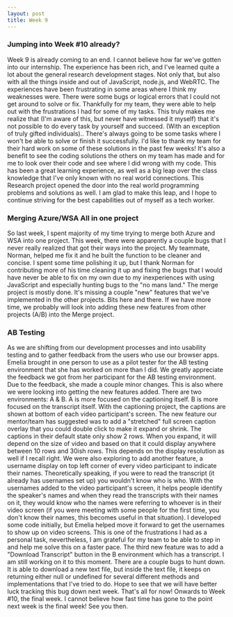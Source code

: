 ```yaml
---
layout: post
title: Week 9
---
```


### Jumping into Week #10 already?
Week 9 is already coming to an end. I cannot believe how far we've gotten into our internship.  The experience has been rich, and I've learned quite a lot about the general research development stages.  Not only that, but also with all the things inside and out of JavaScript, node.js, and WebRTC. The experiences have been frustrating in some areas where I think my weaknesses were.  There were some bugs or logical errors that I could not get around to solve or fix.  Thankfully for my team, they were able to help out with the frustrations I had for some of my tasks.  This truly makes me realize that (I'm aware of this, but never have witnessed it myself) that it's not possible to do every task by yourself and succeed. (With an exception of truly gifted individuals).. There's always going to be some tasks where I won't be able to solve or finish it successfully.  I'd like to thank my team for their hard work on some of these solutions in the past few weeks!  It's also a benefit to see the coding solutions the others on my team has made and for me to look over their code and see where I did wrong with my code.  This has been a great learning experience, as well as a big leap over the class knowledge that I've only known with no real world connections.  This Research project opened the door into the real world programming problems and solutions as well.  I am glad to make this leap, and I hope to continue striving for the best capabilities out of myself as a tech worker. 

### Merging Azure/WSA All in one project
So last week, I spent majority of my time trying to merge both Azure and WSA into one project. This week, there were apparently a couple bugs that I never really realized that got their ways into the project.  My teammate, Norman, helped me fix it and he built the function to be cleaner and concise.  I spent some time polishing it up, but I thank Norman for contributing more of his time cleaning it up and fixing the bugs that I would have never be able to fix on my own due to my inexperiences with using JavaScript and especially hunting bugs to the "no mans land."  The merge project is mostly done. It's missing a couple "new" features that we've implemented in the other projects. Bits here and there.  If we have more time, we probably will look into adding these new features from other projects (A/B) into the Merge project.

### AB Testing
As we are shifting from our development processes and into usability testing and to gather feedback from the users who use our browser apps.  Emelia brought in one person to use as a pilot tester for the AB testing environment that she has worked on more than I did.  We greatly appreciate the feedback we got from her participant for the AB testing environment.  Due to the feedback, she made a couple minor changes.  This is also where we were looking into getting the new features added.  There are two environments: A & B.  A is more focused on the captioning itself.  B is more focused on the transcript itself.  With the captioning project, the captions are shown at bottom of each video participant's screen.  The new feature our mentor/team has suggested was to add a "stretched" full screen caption overlay that you could double click to make it expand or shrink.  The captions in their default state only show 2 rows.  When you expand, it will depend on the size of video and based on that it could display anywhere between 10 rows and 30ish rows.  This depends on the display resolution as well if I recall right. We were also exploring to add another feature, a username display on top left corner of every video participant to indicate their names.  Theoretically speaking, if you were to read the transcript (it already has usernames set up) you wouldn't know who is who.  With the usernames added to the video participant's screen, it helps people identify the speaker's names and when they read the transcripts with their names on it, they would know who the names were referring to whoever is in their video screen (if you were meeting with some people for the first time, you don't know their names, this becomes useful in that situation).  I developed some code initially, but Emelia helped move it forward to get the usernames to show up on video screens.  This is one of the frustrations I had as a personal task, nevertheless, I am grateful for my team to be able to step in and help me solve this on a faster pace.  The third new feature was to add a "Download Transcript" button in the B environment which has a transcript.  I am still working on it to this moment.  There are a couple bugs to hunt down.  It is able to download a new text file, but inside the text file, it keeps on returning either null or undefined for several different methods and implementations that I've tried to do.  Hope to see that we will have better luck tracking this bug down next week. That's all for now! Onwards to Week #10, the final week. I cannot believe how fast time has gone to the point next week is the final week! See you then.

